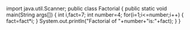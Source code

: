 import  java.util.Scanner;
public class Factorial
 {
  public static void main(String args[])
  {
   int i,fact=7;
   int number=4;
   for(i=1;i<=number;i++)
   {
      fact=fact*i;
    } 
    System.out.println("Factorial of "+number+"is:"+fact);
    }
   }
